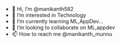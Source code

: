- 👋 Hi, I’m @manikanth582
- 👀 I’m interested in Technology
- 🌱 I’m currently learning ML,AppDev...
- 💞️ I’m looking to collaborate on ML,appdev
- 📫 How to reach me @manikanth_munnu

<!---
manikanth582/manikanth582 is a ✨ special ✨ repository because its `README.md` (this file) appears on your GitHub profile.
You can click the Preview link to take a look at your changes.
--->


